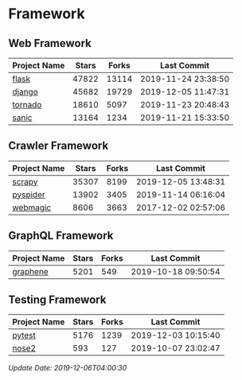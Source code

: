 # Framework

## Web Framework

| Project Name | Stars | Forks | Last Commit |
| ------------ | ----- | ----- | ----------- |
| [flask](https://github.com/pallets/flask) | 47822 | 13114 | 2019-11-24 23:38:50 |
| [django](https://github.com/django/django) | 45682 | 19729 | 2019-12-05 11:47:31 |
| [tornado](https://github.com/tornadoweb/tornado) | 18610 | 5097 | 2019-11-23 20:48:43 |
| [sanic](https://github.com/huge-success/sanic) | 13164 | 1234 | 2019-11-21 15:33:50 |

## Crawler Framework

| Project Name | Stars | Forks | Last Commit |
| ------------ | ----- | ----- | ----------- |
| [scrapy](https://github.com/scrapy/scrapy) | 35307 | 8199 | 2019-12-05 13:48:31 |
| [pyspider](https://github.com/binux/pyspider) | 13902 | 3405 | 2019-11-14 06:16:04 |
| [webmagic](https://github.com/code4craft/webmagic) | 8606 | 3663 | 2017-12-02 02:57:06 |

## GraphQL Framework

| Project Name | Stars | Forks | Last Commit |
| ------------ | ----- | ----- | ----------- |
| [graphene](https://github.com/graphql-python/graphene) | 5201 | 549 | 2019-10-18 09:50:54 |

## Testing Framework

| Project Name | Stars | Forks | Last Commit |
| ------------ | ----- | ----- | ----------- |
| [pytest](https://github.com/pytest-dev/pytest) | 5176 | 1239 | 2019-12-03 10:15:40 |
| [nose2](https://github.com/nose-devs/nose2) | 593 | 127 | 2019-10-07 23:02:47 |

*Update Date: 2019-12-06T04:00:30*